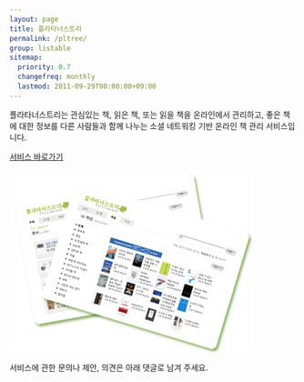 ```yaml
---
layout: page
title: 플라타너스트리
permalink: /pltree/
group: listable
sitemap:
  priority: 0.7
  changefreq: monthly
  lastmod: 2011-09-29T00:00:00+09:00
---
```


플라타너스트리는 관심있는 책, 읽은 책, 또는 읽을 책을 온라인에서 관리하고, 좋은 책에 대한 정보를 다른 사람들과 함께 나누는 소셜 네트워킹 기반 온라인 책 관리 서비스입니다. 

[서비스 바로가기](http://pltree.com)

![플라타너스트리](/img/pages/bg_ptree_2.jpg)

서비스에 관한 문의나 제안, 의견은 아래 댓글로 남겨 주세요.